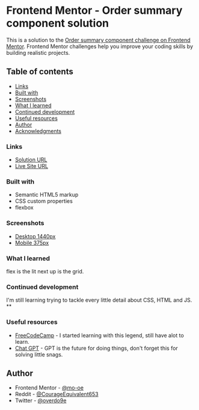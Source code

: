 # Frontend Mentor - Order summary component solution

This is a solution to the [Order summary component challenge on Frontend Mentor](https://www.frontendmentor.io/challenges/order-summary-component-QlPmajDUj). Frontend Mentor challenges help you improve your coding skills by building realistic projects. 

## Table of contents

  - [Links](#links)
  - [Built with](#built-with)
  - [Screenshots](#screenshots)
  - [What I learned](#what-i-learned)
  - [Continued development](#continued-development)
  - [Useful resources](#useful-resources)
  - [Author](#author)
  - [Acknowledgments](#acknowledgments)


### Links

- [Solution URL](https://github.com/mo-oe/frontendmentor.io/tree/main/order-summary-component-main)
- [Live Site URL](https://mo-oe.github.io/frontendmentor.io/order-summary-component-main/)


### Built with

- Semantic HTML5 markup
- CSS custom properties
- flexbox

### Screenshots

- [Desktop 1440px](screenshots/Desktop-screenshot-1440px.png)
- [Mobile 375px](screenshots/Mobile-screenshot-375px.png)


### What I learned

flex is the lit next up is the grid.

### Continued development

I'm still learning trying to tackle every little detail about CSS, HTML and JS.
**

### Useful resources

- [FreeCodeCamp](https://www.freecodecamp.org) - I started learning with this legend, still have alot to learn.
- [Chat GPT](https://chat.openai.com) - GPT is the future for doing things, don't forget this for solving little snags.

## Author

- Frontend Mentor - [@mo-oe](https://www.frontendmentor.io/profile/mo-oe)
- Reddit - [@CourageEquivalent653](https://www.reddit.com/u/CourageEquivalent653)
- Twitter - [@overdo9e](https://www.twitter.com/overdo9e)



